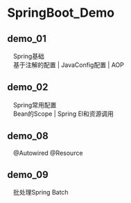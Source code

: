 # SpringBoot_Demo

## demo_01
&emsp;Spring基础  
&emsp;基于注解的配置 | JavaConfig配置 | AOP

## demo_02
&emsp;Spring常用配置  
&emsp;Bean的Scope | Spring El和资源调用 

## demo_08
&emsp;@Autowired @Resource 
&emsp;&emsp;

## demo_09
&emsp;批处理Spring Batch

